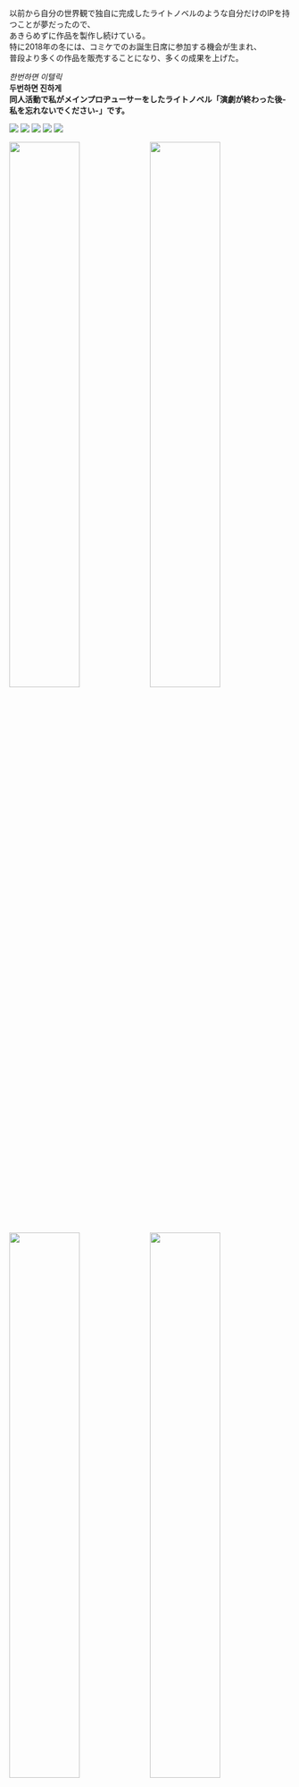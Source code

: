 以前から自分の世界観で独自に完成したライトノベルのような自分だけのIPを持つことが夢だったので、  
あきらめずに作品を製作し続けている。  
特に2018年の冬には、コミケでのお誕生日席に参加する機会が生まれ、  
普段より多くの作品を販売することになり、多くの成果を上げた。  

_한번하면 이텔릭_  
__두번하면 진하게__  
__同人活動で私がメインプロヂューサーをしたライトノベル「演劇が終わった後-私を忘れないでください-」です。__  


<img src="./gennkou1/hyou/mae.jpg">  
<img src="./gennkou2/hyou/mae.jpg">  
<img src="./gennkou3/hyou/mae.jpg">  
<img src="./gennkou4/hyou/mae.jpg">  
<img src="./gennkou5/hyou/mae.jpg">  

<img src="./gennkou1/320.jpg" width="50%"><img src="./gennkou1/3.jpg" width="50%">    
<img src="./gennkou2/286.jpg" width="50%"><img src="./gennkou2/3.jpg" width="50%"> 
<img src="./gennkou3/276.jpg" width="50%"><img src="./gennkou3/3.jpg" width="50%"> 
<img src="./gennkou4/239.jpg" width="50%"><img src="./gennkou4/3.jpg" width="50%"> 
<img src="./gennkou5/320.jpg" width="50%"><img src="./gennkou5/3.jpg" width="50%"> 
              __目次と後ろのページ__  
  
 
  
# １巻  
  
<img src="./gennkou1/5.jpg" width="50%"><img src="./gennkou1/4.jpg" width="50%">   
<img src="./gennkou1/7.jpg" width="50%"><img src="./gennkou1/6.jpg" width="50%">   
  
```
  
  「こんにちは」
  ドアを開けて入ると、馴染みの女が座っていた。
  彼女は突然の来訪にも動かず、作業していた手を止めて俺に笑いかけてきた。
```
  
  
# 2巻  
  
<img src="./gennkou2/5.jpg" width="50%"><img src="./gennkou2/4.jpg" width="50%">   
<img src="./gennkou2/7.png" width="50%"><img src="./gennkou2/6.png" width="50%">  


# 3巻  
  
<img src="./gennkou3/5.jpg" width="50%"><img src="./gennkou3/4.jpg" width="50%">   
<img src="./gennkou3/7.png" width="50%"><img src="./gennkou3/6.png" width="50%">  

# 4巻  
  
<img src="./gennkou4/5.jpg" width="50%"><img src="./gennkou4/4.jpg" width="50%">   
<img src="./gennkou4/7.png" width="50%"><img src="./gennkou4/6.png" width="50%">  

# 5巻  
  
<img src="./gennkou5/66.jpg" width="50%"><img src="./gennkou5/65.jpg" width="50%">   
<img src="./gennkou5/7.png" width="50%"><img src="./gennkou5/6.png" width="50%">  

詳しい内容のサイト
[サイト](http://ncode.syosetu.com/n0034dw/)  


# 設定集＃１　春の姫  
  
<img src="./settei/ed0004.jpg" width="50%"><img src="./settei/ed0003.jpg" width="50%">  
<img src="./settei/ed0006.jpg" width="50%"><img src="./settei/ed0007.jpg" width="50%">  
<img src="./settei/ed0008.jpg" width="50%"><img src="./settei/ed0009.jpg" width="50%">   
<img src="./settei/ed0010.jpg" width="50%"><img src="./settei/ed0011.jpg" width="50%">   
<img src="./settei/ed0012.jpg" width="50%"><img src="./settei/ed0013.jpg" width="50%">   
<img src="./settei/ed0014.jpg" width="50%"><img src="./settei/ed0015.jpg" width="50%">   
<img src="./settei/ed0016.jpg" width="50%"><img src="./settei/ed0017.jpg" width="50%">   
<img src="./settei/ed0035.jpg" width="50%"><img src="./settei/ed0036.jpg" width="50%">   
<img src="./settei/ed0037.jpg" width="50%"><img src="./settei/ed0038.jpg" width="50%">   
<img src="./settei/ed0039.jpg" width="50%"><img src="./settei/ed0040.jpg" width="50%">   
<img src="./settei/ed0046.jpg" width="50%"><img src="./settei/ed0047.jpg" width="50%">   
<img src="./settei/ed0048.jpg" width="50%"><img src="./settei/ed0049.jpg" width="50%">   
<img src="./settei/ed0090.jpg" width="50%"><img src="./settei/ed0091.jpg" width="50%">   
<img src="./settei/ed0109.jpg" width="50%"><img src="./settei/ed0110.jpg" width="50%">   
<img src="./settei/ed0115.jpg" width="50%"><img src="./settei/ed0120.jpg" width="50%">   
  
  
  
  
<img src="./settei/ed0094.jpg" width="50%"><img src="./settei/ed0093.jpg" width="50%">   

OST Sample
  
[![](http://img.youtube.com/vi/bQ4B4UH3kyk/0.jpg)](http://www.youtube.com/watch?v=bQ4B4UH3kyk)  

